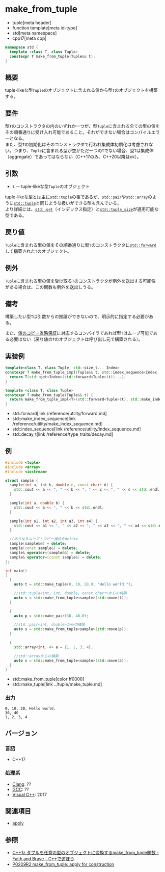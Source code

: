 # make_from_tuple
* tuple[meta header]
* function template[meta id-type]
* std[meta namespace]
* cpp17[meta cpp]

```cpp
namespace std {
  template <class T, class Tuple>
  constexpr T make_from_tuple(Tuple&& t);
}
```

## 概要
tuple-likeな型`Tuple`のオブジェクトに含まれる値から型`T`のオブジェクトを構築する。

## 要件
型`T`のコンストラクタの内のいずれか一つが、型`Tuple`に含まれる全ての型の値をその順番通りに受け入れ可能であること。それができない場合はコンパイルエラーとなる。  
また、型`T`の初期化はそのコンストラクタで行われ集成体初期化は考慮されない。つまり、`Tuple`に含まれる型が空かただ一つの`T`でない場合、型`T`は集成体（aggregate）であってはならない（C++17のみ、C++20以降はok）。

## 引数
- `t` -- tuple-likeな型`Tuple`のオブジェクト

tuple-likeな型とは主に[`std::tuple`](../tuple.md)の事であるが、[`std::pair`](/reference/utility/pair.md)や[`std::array`](/reference/array/array.md)のように[`std::tuple`](../tuple.md)と同じような扱いができる型も含んでいる。  
より詳細には、[`std::get`](/reference/array/array/get.md)（インデックス指定）と[`std::tuple_size`](/reference/array/array/tuple_size.md)が適用可能な型である。

## 戻り値
`Tuple`に含まれる型の値をその順番通りに型`T`のコンストラクタに[`std::forward`](`/reference/utility/forward.md`)して構築された`T`のオブジェクト。

## 例外
`Tuple`に含まれる型の値を受け取る`T`のコンストラクタが例外を送出する可能性がある場合は、この関数も例外を送出しうる。

## 備考
構築したい型`T`は引数からの推論ができないので、明示的に指定する必要がある。

また、[値のコピー省略保証](/lang/cpp17/guaranteed_copy_elision.md)に対応するコンパイラであれば型`T`はムーブ可能である必要はない（戻り値の`T`のオブジェクトは呼び出し元で構築される）。

## 実装例
```cpp
template<class T, class Tuple, std::size_t... Index>
constexpr T make_from_tuple_impl(Tuple&& t, std::index_sequence<Index...>){
  return T(std::get<Index>(std::forward<Tuple>(t))...);
}

template <class T, class Tuple>
constexpr T make_from_tuple(Tuple&& t) {
  return make_from_tuple_impl<T>(std::forward<Tuple>(t), std::make_index_sequence<std::tuple_size_v<std::remove_reference_t<Tuple>>>{});
}
```
* std::forward[link /reference/utility/forward.md]
* std::make_index_sequence[link /reference/utility/make_index_sequence.md]
* std::index_sequence[link /reference/utility/index_sequence.md]
* std::decay_t[link /reference/type_traits/decay.md]

## 例

```cpp example
#include <tuple>
#include <array>
#include <iostream>

struct sample {
  sample(int a, int b, double c, const char* d) {
    std::cout << a << ", " << b << ", " << c << ", " << d << std::endl;
  }

  sample(int a, double b) {
    std::cout << a << ", " << b << std::endl;
  }

  sample(int a1, int a2, int a3, int a4) {
    std::cout << a1 << ", " << a2 << ", " << a3 << ", " << a4 << std::endl;
  }

  //あらゆるムーブ・コピー操作をdelete
  sample(sample&&) = delete;
  sample(const sample&) = delete;
  sample& operator=(sample&&) = delete;
  sample& operator=(const sample&) = delete;
};

int main()
{
  {
    auto t = std::make_tuple(0, 10, 20.0, "Hello world.");

    //std::tuple<int, int, double, const char*>からの構築
    auto s = std::make_from_tuple<sample>(std::move(t));
  }

  {
    auto p = std::make_pair(30, 40.0);

    //std::pair<int, double>からの構築
    auto s = std::make_from_tuple<sample>(std::move(p));
  }

  {
    std::array<int, 4> a = {1, 2, 3, 4};

    //std::arrayからの構築
    auto s = std::make_from_tuple<sample>(std::move(a));
  }
}
```
* std::make_from_tuple[color ff0000]
* std::make_tuple[link ../tuple/make_tuple.md]

### 出力
```
0, 10, 20, Hello world.
30, 40
1, 2, 3, 4
```

## バージョン
### 言語
- C++17

### 処理系
- [Clang](/implementation.md#clang): ??
- [GCC](/implementation.md#gcc): ??
- [Visual C++](/implementation.md#visual_cpp): 2017


## 関連項目
- [apply](../tuple/apply.md)

## 参照
- [C++1z タプルを任意の型のオブジェクトに変換するmake_from_tuple関数 - Faith and Brave - C++で遊ぼう](https://faithandbrave.hateblo.jp/entry/2016/08/19/173946)
- [P0209R2 make_from_tuple: apply for construction](http://www.open-std.org/jtc1/sc22/wg21/docs/papers/2016/p0209r2.pdf)
